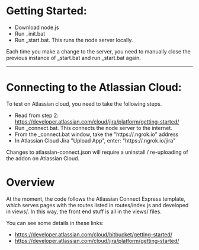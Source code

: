 
# Getting Started:

- Download node.js
- Run _init.bat
- Run _start.bat. This runs the node server locally.

Each time you make a change to the server, you need to manually close the previous instance of _start.bat and run _start.bat again.

---

# Connecting to the Atlassian Cloud:

To test on Atlassian cloud, you need to take the following steps.

- Read from step 2: 
https://developer.atlassian.com/cloud/jira/platform/getting-started/
- Run _connect.bat. This connects the node server to the internet.
- From the _connect.bat window, take the "https://<random>.ngrok.io" address
- In Atlassian Cloud Jira "Upload App", enter: "https://<random>.ngrok.io/jira"

Changes to atlassian-connect.json will require a uninstall / re-uploading of the addon on Atlassian Cloud.

# Overview

At the moment, the code follows the Atlassian Connect Express template, which serves pages with the routes listed in routes/index.js and developed in views/. In this way, the front end stuff is all in the views/ files.

You can see some details in these links:

- https://developer.atlassian.com/cloud/bitbucket/getting-started/
- https://developer.atlassian.com/cloud/jira/platform/getting-started/

